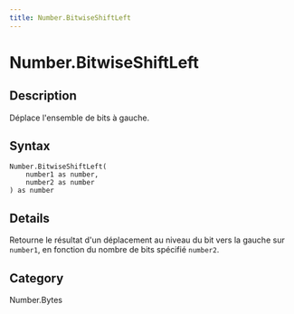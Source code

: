```yaml
---
title: Number.BitwiseShiftLeft
---
```


# Number.BitwiseShiftLeft


## Description

Déplace l&#39;ensemble de bits à gauche.


## Syntax

```powerquery
Number.BitwiseShiftLeft(
    number1 as number,
    number2 as number
) as number
```


## Details

Retourne le résultat d'un déplacement au niveau du bit vers la gauche sur <code>number1</code>, en fonction du nombre de bits spécifié <code>number2</code>.



## Category
Number.Bytes
